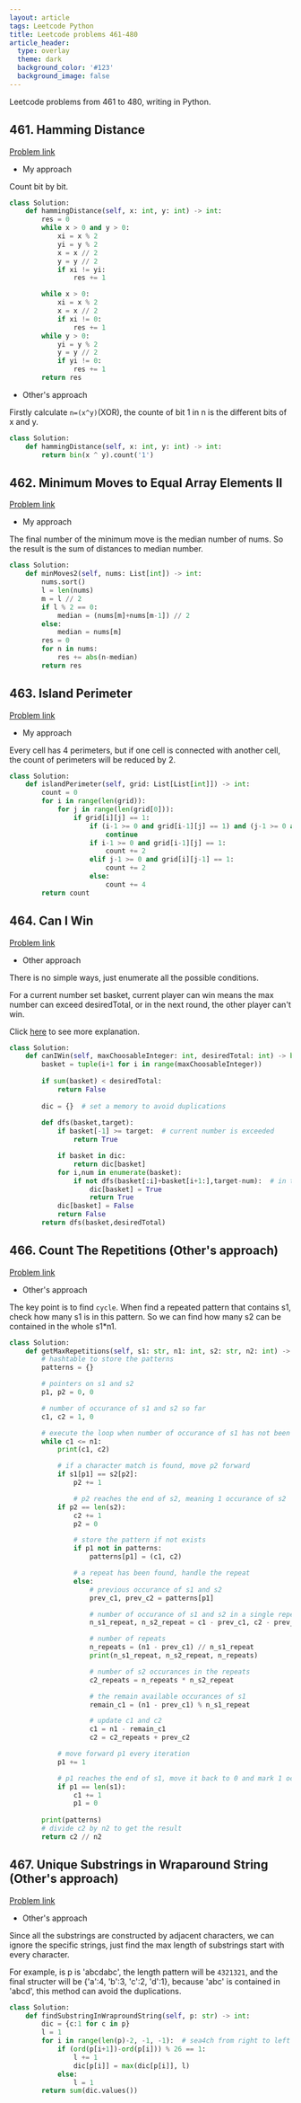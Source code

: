 ```yaml
---
layout: article
tags: Leetcode Python
title: Leetcode problems 461-480
article_header:
  type: overlay
  theme: dark
  background_color: '#123'
  background_image: false
---
```


Leetcode problems from 461 to 480, writing in Python.

<!--more-->

## 461. Hamming Distance

[Problem link](https://leetcode.com/problems/hamming-distance/)

- My approach

Count bit by bit.

```python
class Solution:
    def hammingDistance(self, x: int, y: int) -> int:
        res = 0
        while x > 0 and y > 0:
            xi = x % 2
            yi = y % 2
            x = x // 2
            y = y // 2
            if xi != yi:
                res += 1

        while x > 0:
            xi = x % 2
            x = x // 2
            if xi != 0:
                res += 1
        while y > 0:
            yi = y % 2
            y = y // 2
            if yi != 0:
                res += 1
        return res
```

- Other's approach

Firstly calculate `n=(x^y)`(XOR), the counte of bit 1 in n is the different bits of x and y.

```python
class Solution:
    def hammingDistance(self, x: int, y: int) -> int:
        return bin(x ^ y).count('1')
```


## 462. Minimum Moves to Equal Array Elements II

[Problem link](https://leetcode.com/problems/minimum-moves-to-equal-array-elements-ii/)

- My approach

The final number of the minimum move is the median number of nums. So the result is the sum of distances to median number.

```python
class Solution:
    def minMoves2(self, nums: List[int]) -> int:
        nums.sort()
        l = len(nums)
        m = l // 2
        if l % 2 == 0:
            median = (nums[m]+nums[m-1]) // 2
        else:
            median = nums[m]
        res = 0
        for n in nums:
            res += abs(n-median)
        return res
```


## 463. Island Perimeter

[Problem link](https://leetcode.com/problems/island-perimeter/)

- My approach

Every cell has 4 perimeters, but if one cell is connected with another cell, the count of perimeters will be reduced by 2.

```python
class Solution:
    def islandPerimeter(self, grid: List[List[int]]) -> int:
        count = 0
        for i in range(len(grid)):
            for j in range(len(grid[0])):
                if grid[i][j] == 1:
                    if (i-1 >= 0 and grid[i-1][j] == 1) and (j-1 >= 0 and grid[i][j-1] == 1):
                        continue
                    if i-1 >= 0 and grid[i-1][j] == 1:
                        count += 2
                    elif j-1 >= 0 and grid[i][j-1] == 1:
                        count += 2
                    else:
                        count += 4
        return count
```


## 464. Can I Win

[Problem link](https://leetcode.com/problems/can-i-win/)

- Other approach

There is no simple ways, just enumerate all the possible conditions.

For a current number set basket, current player can win means the max number can exceed desiredTotal, or in the next round, the other player can't win.

Click [here](https://leetcode.com/problems/can-i-win/discuss/526008/dfs-%2B-memoization-%3A-easy-to-understand-with-explanation) to see more explanation.

```python
class Solution:
    def canIWin(self, maxChoosableInteger: int, desiredTotal: int) -> bool:
        basket = tuple(i+1 for i in range(maxChoosableInteger))
        
        if sum(basket) < desiredTotal:
            return False
        
        dic = {}  # set a memory to avoid duplications
        
        def dfs(basket,target):
            if basket[-1] >= target:  # current number is exceeded
                return True

            if basket in dic:
                return dic[basket]
            for i,num in enumerate(basket):
                if not dfs(basket[:i]+basket[i+1:],target-num):  # in the next round, the other player can't win
                    dic[basket] = True
                    return True
            dic[basket] = False
            return False
        return dfs(basket,desiredTotal)
```


## 466. Count The Repetitions  (Other's approach)

[Problem link](https://leetcode.com/problems/count-the-repetitions/)

- Other's approach

The key point is to find `cycle`. When find a repeated pattern that contains s1, check how many s1 is in this pattern. So we can find how many s2 can be contained in the whole 
s1*n1.

```python
class Solution:
    def getMaxRepetitions(self, s1: str, n1: int, s2: str, n2: int) -> int:
        # hashtable to store the patterns
        patterns = {}

        # pointers on s1 and s2
        p1, p2 = 0, 0

        # number of occurance of s1 and s2 so far
        c1, c2 = 1, 0

        # execute the loop when number of occurance of s1 has not been used up
        while c1 <= n1:
            print(c1, c2)

            # if a character match is found, move p2 forward
            if s1[p1] == s2[p2]:
                p2 += 1

                # p2 reaches the end of s2, meaning 1 occurance of s2
            if p2 == len(s2):
                c2 += 1
                p2 = 0

                # store the pattern if not exists
                if p1 not in patterns:
                    patterns[p1] = (c1, c2)

                # a repeat has been found, handle the repeat
                else:
                    # previous occurance of s1 and s2
                    prev_c1, prev_c2 = patterns[p1]

                    # number of occurance of s1 and s2 in a single repeat
                    n_s1_repeat, n_s2_repeat = c1 - prev_c1, c2 - prev_c2

                    # number of repeats
                    n_repeats = (n1 - prev_c1) // n_s1_repeat
                    print(n_s1_repeat, n_s2_repeat, n_repeats)

                    # number of s2 occurances in the repeats
                    c2_repeats = n_repeats * n_s2_repeat

                    # the remain available occurances of s1
                    remain_c1 = (n1 - prev_c1) % n_s1_repeat

                    # update c1 and c2
                    c1 = n1 - remain_c1
                    c2 = c2_repeats + prev_c2

            # move forward p1 every iteration
            p1 += 1

            # p1 reaches the end of s1, move it back to 0 and mark 1 occurance of s1
            if p1 == len(s1):
                c1 += 1
                p1 = 0
    
        print(patterns)
        # divide c2 by n2 to get the result
        return c2 // n2
```


## 467. Unique Substrings in Wraparound String  (Other's approach)

[Problem link](https://leetcode.com/problems/unique-substrings-in-wraparound-string/)

- Other's approach

Since all the substrings are constructed by adjacent characters, we can ignore the specific strings, just find the max length of substrings start with every character.

For example, is p is 'abcdabc', the length pattern will be `4321321`, and the final structer will be {'a':4, 'b':3, 'c':2, 'd':1}, because 'abc' is contained in 'abcd', this 
method can avoid the duplications.

```python
class Solution:
    def findSubstringInWraproundString(self, p: str) -> int:
        dic = {c:1 for c in p}
        l = 1
        for i in range(len(p)-2, -1, -1):  # sea4ch from right to left
            if (ord(p[i+1])-ord(p[i])) % 26 == 1:
                l += 1
                dic[p[i]] = max(dic[p[i]], l)
            else:
                l = 1
        return sum(dic.values())
```

